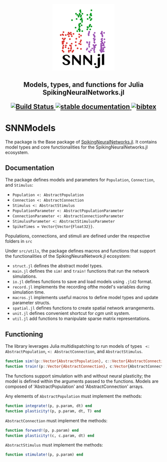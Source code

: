 <div align="center">
    <img src="https://github.com/JuliaSNN/SpikingNeuralNetworks.jl/blob/main/docs/src/assets/SNNLogo.svg" alt="SpikingNeuralNetworks.jl" width="200">
</div>

<h2 align="center"> Models, types, and functions for Julia SpikingNeuralNetworks.jl 
<p align="center">
    <a href="https://github.com/JuliaSNN/SNNModels.jl/actions">
    <img src="https://github.com/JuliaSNN/SNNModels.jl/workflows/CI/badge.svg"
         alt="Build Status">
  </a>
  <a href="https://juliasnn.github.io/SpikingNeuralNetworks.jl/dev/">
    <img src="https://img.shields.io/badge/docs-stable-blue.svg"
         alt="stable documentation">
  </a>
  <a href="https://opensource.org/licenses/MIT">
    <img src="https://img.shields.io/badge/License-MIT-yelllow"
       alt="bibtex">
  </a>

</p>
</h2>


# SNNModels

The package is the Base package of [SpikingNeuralNetworks.jl](https://github.com/JuliaSNN/SpikingNeuralNetworks.jl). It contains model types and core functionalities for the SpikingNeuralNetworks.jl ecosystem.

## Documentation

The package defines models and parameters for `Population`, `Connection`, and `Stimulus`:

- `Population <: AbstractPopulation`
- `Connection <: AbstractConnection`
- `Stimulus <: AbstractStimulus`
- `PopulationParameter <: AbstractPopulationParameter`
- `ConnectionParameter <: AbstractConnectionParameter`
- `StimulusParameter <: AbstractStimulusParameter`
- `SpikeTimes = Vector{Vector{Float32}}`.

Populations, connections, and stimuli are defined under the respective folders in `src`

Under `src/utils`, the package defines macros and functions that support the functionalities of the SpikingNeuralNetwork.jl ecosystem:

- `struct.jl` defines the abstract model types.
- `main.jl` defines the `sim!` and `train!` functions that run the network simulations. 
- `io.jl` defines functions to save and load models using `.jld2` format.
- `record.jl` implements the recording ofthe  model's variables during simulation time.
- `macros.jl` implements useful macros to define model types and update parameter structs.
- `spatial.jl` defines functions to create spatial network arrangements.
- `unit.jl` defines convenient shortcut for _cgm_ unit system.
- `util.jl` add functions to manipulate sparse matrix representations.

## Functioning

The library leverages Julia multidispatching to run models of types ` <: AbstractPopulation`,
`<: AbstractConnection`, and `AbstractStimulus`. 

```julia
function sim!(p::Vector{AbstractPopulation}, c::Vector{AbstractConnection}, duration<:Real) end
function train!(p::Vector{AbstractConnection}, c:Vector{AbstractConnection}, duration<:Real) end
```

The functions support simulation with and without neural plasticity; the model is defined within the arguments passed to the functions. 
Models are composed of 'AbstractPopulation' and 'AbstractConnection' arrays. 

Any elements of `AbstractPopulation` must implement the methods: 
```julia
function integrate!(p, p.param, dt) end
function plasticity!(p, p.param, dt, T) end

```

`AbstractConnection` must implement the methods: 

```julia
function forward!(p, p.param) end
function plasticity!(c, c.param, dt) end
```


`AbstractStimulus` must implement the methods: 

```julia
function stimulate!(p, p.param) end
```
